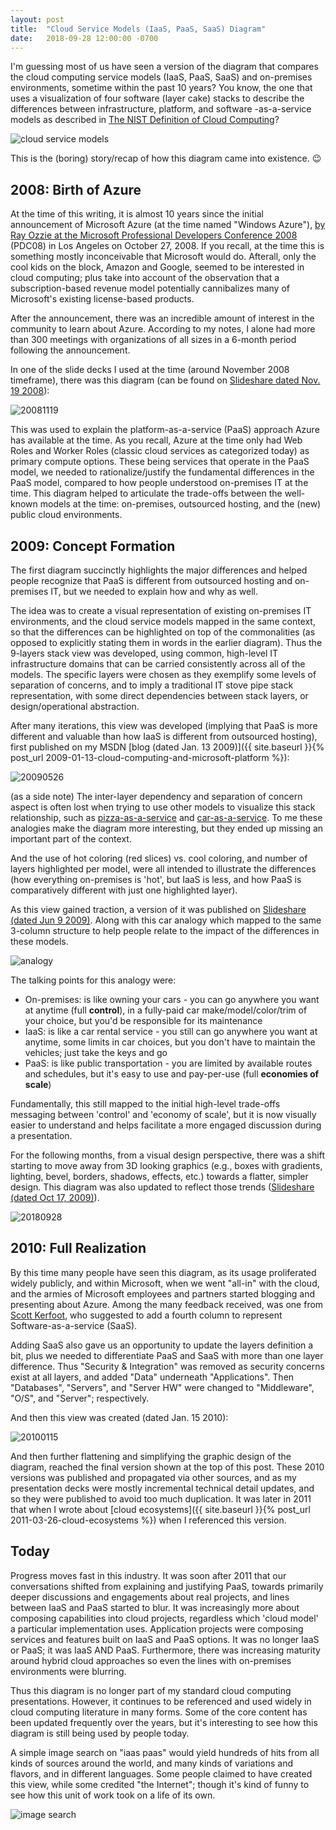 ```yaml
---
layout: post
title:  "Cloud Service Models (IaaS, PaaS, SaaS) Diagram"
date:   2018-09-28 12:00:00 -0700
---
```


I'm guessing most of us have seen a version of the diagram that compares the cloud computing service models (IaaS, PaaS, SaaS) and on-premises environments, sometime within the past 10 years? You know, the one that uses a visualization of four software (layer cake) stacks to describe the differences between infrastructure, platform, and software -as-a-service models as described in [The NIST Definition of Cloud Computing](https://csrc.nist.gov/publications/detail/sp/800-145/final)?

![cloud service models](/assets/20110326-cloudmodels.png)

This is the (boring) story/recap of how this diagram came into existence. 😉

## 2008: Birth of Azure

At the time of this writing, it is almost 10 years since the initial announcement of Microsoft Azure (at the time named "Windows Azure"), [by Ray Ozzie at the Microsoft Professional Developers Conference 2008](https://channel9.msdn.com/Blogs/pdc2008/KYN01) (PDC08) in Los Angeles on October 27, 2008. If you recall, at the time this is something mostly inconceivable that Microsoft would do. Afterall, only the cool kids on the block, Amazon and Google, seemed to be interested in cloud computing; plus take into account of the observation that a subscription-based revenue model potentially cannibalizes many of Microsoft's existing license-based products.

After the announcement, there was an incredible amount of interest in the community to learn about Azure. According to my notes, I alone had more than 300 meetings with organizations of all sizes in a 6-month period following the announcement.

In one of the slide decks I used at the time (around November 2008 timeframe), there was this diagram (can be found on [Slideshare dated Nov. 19 2008](https://www.slideshare.net/davidcchou/microsoft-and-cloud-computing-presentation/5-On_premises_vs_in_the)):

![20081119](/assets/20180928-cloud-service-models-20081119.png)

This was used to explain the platform-as-a-service (PaaS) approach Azure has available at the time. As you recall, Azure at the time only had Web Roles and Worker Roles (classic cloud services as categorized today) as primary compute options. These being services that operate in the PaaS model, we needed to rationalize/justify the fundamental differences in the PaaS model, compared to how people understood on-premises IT at the time. This diagram helped to articulate the trade-offs between the well-known models at the time: on-premises, outsourced hosting, and the (new) public cloud environments.

## 2009: Concept Formation

The first diagram succinctly highlights the major differences and helped people recognize that PaaS is different from outsourced hosting and on-premises IT, but we needed to explain how and why as well. 

The idea was to create a visual representation of existing on-premises IT environments, and the cloud service models mapped in the same context, so that the differences can be highlighted on top of the commonalities (as opposed to explicitly stating them in words in the earlier diagram). Thus the 9-layers stack view was developed, using common, high-level IT infrastructure domains that can be carried consistently across all of the models. The specific layers were chosen as they exemplify some levels of separation of concerns, and to imply a traditional IT stove pipe stack representation, with some direct dependencies between stack layers, or design/operational abstraction.

After many iterations, this view was developed (implying that PaaS is more different and valuable than how IaaS is different from outsourced hosting), first published on my MSDN [blog (dated Jan. 13 2009)]({{ site.baseurl }}{% post_url 2009-01-13-cloud-computing-and-microsoft-platform %}):

![20090526](/assets/20180928-cloud-service-models-20090526.png)

(as a side note) The inter-layer dependency and separation of concern aspect is often lost when trying to use other models to visualize this stack relationship, such as [pizza-as-a-service](https://www.linkedin.com/pulse/20140730172610-9679881-pizza-as-a-service/) and [car-as-a-service](https://community.dynamics.com/365/financeandoperations/b/axtipsandtricks/archive/2016/07/14/what-is-cloud-and-what-are-iaas-paas-and-saas). To me these analogies make the diagram more interesting, but they ended up missing an important part of the context.

And the use of hot coloring (red slices) vs. cool coloring, and number of layers highlighted per model, were all intended to illustrate the differences (how everything on-premises is 'hot', but IaaS is less, and how PaaS is comparatively different with just one highlighted layer).

As this view gained traction, a version of it was published on [Slideshare (dated Jun 9 2009)](https://www.slideshare.net/davidcchou/patterns-of-cloud-applications-using-microsoft-azure-services-platform). Along with this car analogy which mapped to the same 3-column structure to help people relate to the impact of the differences in these models.

![analogy](/assets/20180928-cloud-service-models-20090526-analogy.png)

The talking points for this analogy were:
- On-premises: is like owning your cars - you can go anywhere you want at anytime (full **control**), in a fully-paid car make/model/color/trim of your choice, but you'd be responsible for its maintenance
- IaaS: is like a car rental service - you still can go anywhere you want at anytime, some limits in car choices, but you don't have to maintain the vehicles; just take the keys and go
- PaaS: is like public transportation - you are limited by available routes and schedules, but it's easy to use and pay-per-use (full **economies of scale**)

Fundamentally, this still mapped to the initial high-level trade-offs messaging between 'control' and 'economy of scale', but it is now visually easier to understand and helps facilitate a more engaged discussion during a presentation.

For the following months, from a visual design perspective, there was a shift starting to move away from 3D looking graphics (e.g., boxes with gradients, lighting, bevel, borders, shadows, effects, etc.) towards a flatter, simpler design. This diagram was also updated to reflect those trends ([Slideshare (dated Oct 17, 2009)](https://www.slideshare.net/davidcchou/windows-azure-platform)).

![20180928](/assets/20180928-cloud-service-models-20091027.png)

## 2010: Full Realization

By this time many people have seen this diagram, as its usage proliferated widely publicly, and within Microsoft, when we went "all-in" with the cloud, and the armies of Microsoft employees and partners started blogging and presenting about Azure. Among the many feedback received, was one from [Scott Kerfoot](https://www.linkedin.com/in/scottker/), who suggested to add a fourth column to represent Software-as-a-service (SaaS).

Adding SaaS also gave us an opportunity to update the layers definition a bit, plus we needed to differentiate PaaS and SaaS with more than one layer difference. Thus "Security & Integration" was removed as security concerns exist at all layers, and added "Data" underneath "Applications". Then "Databases", "Servers", and "Server HW" were changed to "Middleware", "O/S", and "Server"; respectively.

And then this view was created (dated Jan. 15 2010):

![20100115](/assets/20180928-cloud-service-models-20100115.png)

And then further flattening and simplifying the graphic design of the diagram, reached the final version shown at the top of this post. These 2010 versions was published and propagated via other sources, and as my presentation decks were mostly incremental technical detail updates, and so they were published to avoid too much duplication. It was later in 2011 that when I wrote about [cloud ecosystems]({{ site.baseurl }}{% post_url 2011-03-26-cloud-ecosystems %}) when I referenced this version.

## Today

Progress moves fast in this industry. It was soon after 2011 that our conversations shifted from explaining and justifying PaaS, towards primarily deeper discussions and engagements about real projects, and lines between IaaS and PaaS started to blur. It was increasingly more about composing capabilities into cloud projects, regardless which 'cloud model' a particular implementation uses. Application projects were composing services and features built on IaaS and PaaS options. It was no longer IaaS or PaaS; it was IaaS AND PaaS. Furthermore, there was increasing maturity around hybrid cloud approaches so even the lines with on-premises environments were blurring.

Thus this diagram is no longer part of my standard cloud computing presentations. However, it continues to be referenced and used widely in cloud computing literature in many forms. Some of the core content has been updated frequently over the years, but it's interesting to see how this diagram is still being used by people today.

A simple image search on "iaas paas" would yield hundreds of hits from all kinds of sources around the world, and many kinds of variations and flavors, and in different languages. Some people claimed to have created this view, while some credited "the Internet"; though it's kind of funny to see how this unit of work took on a life of its own.

![image search](/assets/20180928-search-results.png)

